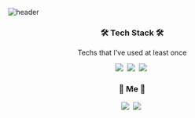 ![header](https://capsule-render.vercel.app/api?type=soft&color=auto&height=150&section=header&text=dongminKim&fontSize=70&animation=twinkling)
<p align="center"></p>
<h3 align="center">🛠 Tech Stack 🛠</h3>
<p align="center"> Techs that I've used at least once </p>
<p align="center">
  <img src="https://img.shields.io/badge/Python-3766AB?style=flat-square&logo=Python&logoColor=white"/></a>&nbsp 
  <img src="https://img.shields.io/badge/C-A8B9CC?style=flat-square&logo=C&logoColor=white"/></a>&nbsp
  <img src="https://img.shields.io/badge/Mysql-E6B91E?style=flat-square&logo=MySql&logoColor=white"/></a>&nbsp 
</p>

<h3 align="center"> 🧸 Me 🧸 </h3>
<p align="center">
  <a href="https://velog.io/@eastminn"><img src="https://img.shields.io/badge/Tech%20Blog-11B48A?style=flat-square&logo=Vimeo&logoColor=white&link=https://velog.io/@woo0_hooo"/></a>&nbsp
  <a href="https://www.instagram.com/east_minnn/"><img src="https://img.shields.io/badge/Instagram-E4405F?style=flat-square&logo=Instagram&logoColor=white&link=https://www.instagram.com/woo0_hooo/"/></a>&nbsp
  
</p>
<br>
